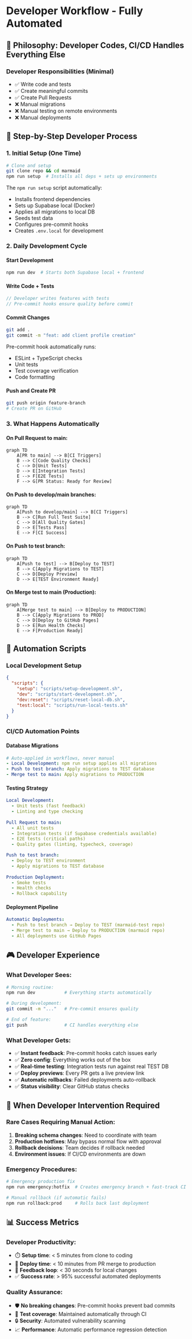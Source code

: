 # Developer Workflow - Fully Automated

## 🎯 Philosophy: Developer Codes, CI/CD Handles Everything Else

### Developer Responsibilities (Minimal)
- ✅ Write code and tests
- ✅ Create meaningful commits  
- ✅ Create Pull Requests
- ❌ Manual migrations
- ❌ Manual testing on remote environments
- ❌ Manual deployments

## 🚀 Step-by-Step Developer Process

### 1. Initial Setup (One Time)
```bash
# Clone and setup
git clone repo && cd marmaid
npm run setup  # Installs all deps + sets up environments
```

The `npm run setup` script automatically:
- Installs frontend dependencies
- Sets up Supabase local (Docker)
- Applies all migrations to local DB
- Seeds test data
- Configures pre-commit hooks
- Creates `.env.local` for development

### 2. Daily Development Cycle

#### Start Development
```bash
npm run dev  # Starts both Supabase local + frontend
```

#### Write Code + Tests
```javascript
// Developer writes features with tests
// Pre-commit hooks ensure quality before commit
```

#### Commit Changes
```bash
git add .
git commit -m "feat: add client profile creation"
```

Pre-commit hook automatically runs:
- ESLint + TypeScript checks
- Unit tests
- Test coverage verification
- Code formatting

#### Push and Create PR
```bash
git push origin feature-branch
# Create PR on GitHub
```

### 3. What Happens Automatically

#### On Pull Request to main:
```mermaid
graph TD
    A[PR to main] --> B[CI Triggers]
    B --> C[Code Quality Checks]
    C --> D[Unit Tests]
    D --> E[Integration Tests]
    E --> F[E2E Tests]
    F --> G[PR Status: Ready for Review]
```

#### On Push to develop/main branches:
```mermaid
graph TD
    A[Push to develop/main] --> B[CI Triggers]
    B --> C[Run Full Test Suite]
    C --> D[All Quality Gates]
    D --> E[Tests Pass]
    E --> F[CI Success]
```

#### On Push to test branch:
```mermaid
graph TD
    A[Push to test] --> B[Deploy to TEST]
    B --> C[Apply Migrations to TEST]
    C --> D[Deploy Preview]
    D --> E[TEST Environment Ready]
```

#### On Merge test to main (Production):
```mermaid
graph TD
    A[Merge test to main] --> B[Deploy to PRODUCTION]
    B --> C[Apply Migrations to PROD]
    C --> D[Deploy to GitHub Pages]
    D --> E[Run Health Checks]
    E --> F[Production Ready]
```

## 🔧 Automation Scripts

### Local Development Setup
```json
{
  "scripts": {
    "setup": "scripts/setup-development.sh",
    "dev": "scripts/start-development.sh", 
    "dev:reset": "scripts/reset-local-db.sh",
    "test:local": "scripts/run-local-tests.sh"
  }
}
```

### CI/CD Automation Points

#### Database Migrations
```yaml
# Auto-applied in workflows, never manual
- Local Development: npm run setup applies all migrations
- Push to test branch: Apply migrations to TEST database
- Merge test to main: Apply migrations to PRODUCTION
```

#### Testing Strategy
```yaml
Local Development:
  - Unit tests (fast feedback)
  - Linting and type checking
  
Pull Request to main:
  - All unit tests
  - Integration tests (if Supabase credentials available)
  - E2E tests (critical paths)
  - Quality gates (linting, typecheck, coverage)

Push to test branch:
  - Deploy to TEST environment
  - Apply migrations to TEST database
  
Production Deployment:
  - Smoke tests
  - Health checks
  - Rollback capability
```

#### Deployment Pipeline
```yaml
Automatic Deployments:
  - Push to test branch → Deploy to TEST (marmaid-test repo)
  - Merge test to main → Deploy to PRODUCTION (marmaid repo)
  - All deployments use GitHub Pages
```

## 🎮 Developer Experience

### What Developer Sees:
```bash
# Morning routine:
npm run dev           # Everything starts automatically

# During development:
git commit -m "..."   # Pre-commit ensures quality

# End of feature:
git push              # CI handles everything else
```

### What Developer Gets:
- ✅ **Instant feedback**: Pre-commit hooks catch issues early
- ✅ **Zero config**: Everything works out of the box
- ✅ **Real-time testing**: Integration tests run against real TEST DB
- ✅ **Deploy previews**: Every PR gets a live preview link
- ✅ **Automatic rollbacks**: Failed deployments auto-rollback
- ✅ **Status visibility**: Clear GitHub status checks

## 🚨 When Developer Intervention Required

### Rare Cases Requiring Manual Action:
1. **Breaking schema changes**: Need to coordinate with team
2. **Production hotfixes**: May bypass normal flow with approval
3. **Rollback decisions**: Team decides if rollback needed
4. **Environment issues**: If CI/CD environments are down

### Emergency Procedures:
```bash
# Emergency production fix
npm run emergency:hotfix  # Creates emergency branch + fast-track CI

# Manual rollback (if automatic fails)
npm run rollback:prod     # Rolls back last deployment
```

## 📊 Success Metrics

### Developer Productivity:
- ⏱️ **Setup time**: < 5 minutes from clone to coding
- 🚀 **Deploy time**: < 10 minutes from PR merge to production
- 🔄 **Feedback loop**: < 30 seconds for local changes
- ✅ **Success rate**: > 95% successful automated deployments

### Quality Assurance:
- 🛡️ **No breaking changes**: Pre-commit hooks prevent bad commits
- 🧪 **Test coverage**: Maintained automatically through CI
- 🔒 **Security**: Automated vulnerability scanning
- 📈 **Performance**: Automatic performance regression detection